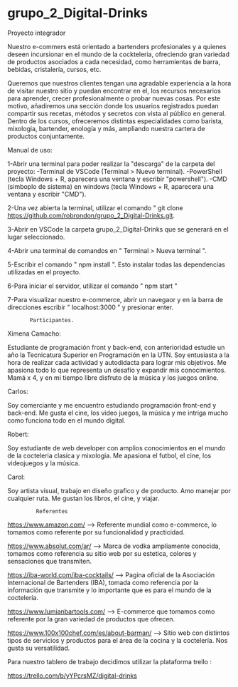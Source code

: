 # grupo_2_Digital-Drinks
Proyecto integrador 

Nuestro e-commers está orientado a bartenders profesionales y a quienes deseen incursionar en el mundo de la cockteleria, ofreciendo gran variedad de productos asociados a cada necesidad, como herramientas de barra, bebidas, cristalería, cursos, etc. 
    
Queremos que nuestros clientes tengan una agradable experiencia a la hora de visitar nuestro sitio y puedan encontrar en el, los recursos necesarios para aprender, crecer profesionalmente o probar nuevas cosas. Por este motivo, añadiremos una sección donde los usuarios registrados puedan compartir sus recetas, métodos y secretos con vista al público en general.
Dentro de los cursos, ofreceremos distintas especialidades como barista, mixologia, bartender, enología y más, ampliando nuestra cartera de productos conjuntamente.

Manual de uso:

1-Abrir una terminal para poder realizar la "descarga" de la carpeta del proyecto:
    -Terminal de VSCode (Terminal > Nuevo terminal).
    -PowerShell (tecla Windows + R, aparecera una ventana y escribir "powershell").
    -CMD (simboplo de sistema) en windows (tecla Windows + R, aparecera una ventana y escribir "CMD").

2-Una vez abierta la terminal, utilizar el comando " git clone https://github.com/robrondon/grupo_2_Digital-Drinks.git. 

3-Abrir en VSCode la carpeta grupo_2_Digital-Drinks que se generará en el lugar seleccionado.

4-Abrir una terminal de comandos en " Terminal > Nueva terminal ".

5-Escribir el comando " npm install ". Esto instalar todas las dependencias utilizadas en el proyecto.

6-Para iniciar el servidor, utilizar el comando " npm start "

7-Para visualizar nuestro e-commerce, abrir un navegaor y en la barra de direcciones escribir " localhost:3000 " y presionar enter.



           Participantes. 

Ximena Camacho:

Estudiante de programación front y back-end, con anterioridad estudie un año la Tecnicatura Superior en Programación en la UTN. Soy entusiasta a la hora de realizar cada actividad y autodidacta para lograr mis objetivos. Me apasiona todo lo que representa un desafío y expandir mis conocimientos. Mamá x 4, y en mi tiempo libre disfruto de la música y los juegos online.

Carlos:

 Soy comerciante y me encuentro estudiando programación front-end y back-end. Me gusta el cine, los video juegos, la música y me intriga mucho como funciona todo en el mundo digital.
 
Robert: 

Soy estudiante de web developer con amplios conocimientos en el mundo de la cocteleria clasica y mixologia. Me apasiona el futbol, el cine, los videojuegos y la música.

Carol: 

Soy artista visual, trabajo en diseño grafico y de producto.
Amo manejar por cualquier ruta. Me gustan los libros, el cine, y viajar.


             Referentes

 https://www.amazon.com/   --> Referente mundial como e-commerce, lo tomamos como referente por su funcionalidad y practicidad.

 https://www.absolut.com/ar/ --> Marca de vodka ampliamente conocida, tomamos como referencia su sitio web por su estetica, colores y sensaciones que transmiten.

 https://iba-world.com/iba-cocktails/ --> Pagina oficial de la Asociación Internacional de Bartenders (IBA), tomada como referencia por la información que transmite y lo importante que es para el mundo de la coctelería. 

 https://www.lumianbartools.com/ --> E-commerce que tomamos como referente por la gran variedad de productos que ofrecen.

 https://www.100x100chef.com/es/about-barman/ --> Sitio web con distintos tipos de servicios y productos para el área de la cocina y la coctelería. Nos gusta su versatilidad.


Para nuestro tablero de trabajo decidimos utilizar la plataforma trello :

https://trello.com/b/yYPcrsMZ/digital-drinks





 


